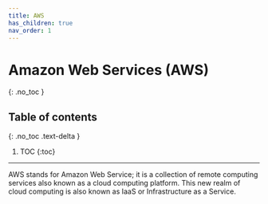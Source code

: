 ```yaml
---
title: AWS
has_children: true
nav_order: 1
---
```


# Amazon Web Services (AWS)
{: .no_toc }

## Table of contents
{: .no_toc .text-delta }

1. TOC
{:toc}

---

AWS stands for Amazon Web Service; it is a collection of remote computing services also known as a cloud computing platform. This new realm of cloud computing is also known as IaaS or Infrastructure as a Service.